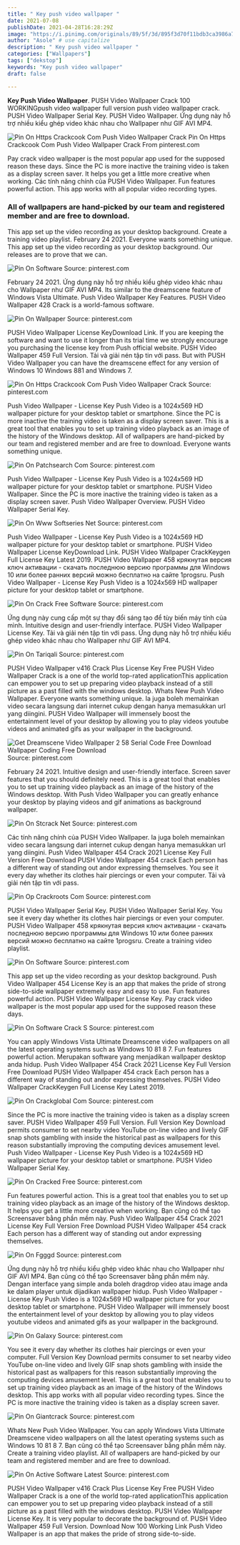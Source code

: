 ```yaml
---
title: " Key push video wallpaper "
date: 2021-07-08
publishDate: 2021-04-28T16:28:29Z
image: "https://i.pinimg.com/originals/89/5f/3d/895f3d70f11bdb3ca3986a74f84f4324.png"
author: "Asole" # use capitalize
description: " Key push video wallpaper "
categories: ["Wallpapers"]
tags: ["dekstop"]
keywords: "Key push video wallpaper"
draft: false

---
```



**Key Push Video Wallpaper**. PUSH Video Wallpaper Crack 100 WORKINGpush video wallpaper full version push video wallpaper crack. PUSH Video Wallpaper Serial Key. PUSH Video Wallpaper. Ứng dụng này hỗ trợ nhiều kiểu ghép video khác nhau cho Wallpaper như GIF AVI MP4.

![Pin On Https Crackcook Com Push Video Wallpaper Crack](https://i.pinimg.com/originals/52/ee/c0/52eec06f3f795ee4b8ba12aee2caabb8.jpg "Pin On Https Crackcook Com Push Video Wallpaper Crack")
Pin On Https Crackcook Com Push Video Wallpaper Crack From pinterest.com


Pay crack video wallpaper is the most popular app used for the supposed reason these days. Since the PC is more inactive the training video is taken as a display screen saver. It helps you get a little more creative when working. Các tính năng chính của PUSH Video Wallpaper. Fun features powerful action. This app works with all popular video recording types.

### All of wallpapers are hand-picked by our team and registered member and are free to download.

This app set up the video recording as your desktop background. Create a training video playlist. February 24 2021. Everyone wants something unique. This app set up the video recording as your desktop background. Our releases are to prove that we can.


![Pin On Software](https://i.pinimg.com/originals/86/87/6f/86876fe7a515b8a9e9681e3881b8b153.jpg "Pin On Software")
Source: pinterest.com

February 24 2021. Ứng dụng này hỗ trợ nhiều kiểu ghép video khác nhau cho Wallpaper như GIF AVI MP4. Its similar to the dreamscene feature of Windows Vista Ultimate. Push Video Wallpaper Key Features. PUSH Video Wallpaper 428 Crack is a world-famous software.

![Pin On Wallpaper](https://i.pinimg.com/originals/6c/d4/b6/6cd4b64421371663d06f70f2aa26969c.jpg "Pin On Wallpaper")
Source: pinterest.com

PUSH Video Wallpaper License KeyDownload Link. If you are keeping the software and want to use it longer than its trial time we strongly encourage you purchasing the license key from Push official website. PUSH Video Wallpaper 459 Full Version. Tải và giải nén tập tin với pass. But with PUSH Video Wallpaper you can have the dreamscene effect for any version of Windows 10 Windows 881 and Windows 7.

![Pin On Https Crackcook Com Push Video Wallpaper Crack](https://i.pinimg.com/originals/52/ee/c0/52eec06f3f795ee4b8ba12aee2caabb8.jpg "Pin On Https Crackcook Com Push Video Wallpaper Crack")
Source: pinterest.com

Push Video Wallpaper - License Key Push Video is a 1024x569 HD wallpaper picture for your desktop tablet or smartphone. Since the PC is more inactive the training video is taken as a display screen saver. This is a great tool that enables you to set up training video playback as an image of the history of the Windows desktop. All of wallpapers are hand-picked by our team and registered member and are free to download. Everyone wants something unique.

![Pin On Patchsearch Com](https://i.pinimg.com/originals/1e/01/d5/1e01d58747e3c4fb58043520186a52b7.png "Pin On Patchsearch Com")
Source: pinterest.com

Push Video Wallpaper - License Key Push Video is a 1024x569 HD wallpaper picture for your desktop tablet or smartphone. PUSH Video Wallpaper. Since the PC is more inactive the training video is taken as a display screen saver. Push Video Wallpaper Overview. PUSH Video Wallpaper Serial Key.

![Pin On Www Softseries Net](https://i.pinimg.com/474x/57/73/99/577399043d1f2cf4bc4a4a502b5eca1b.jpg "Pin On Www Softseries Net")
Source: pinterest.com

Push Video Wallpaper - License Key Push Video is a 1024x569 HD wallpaper picture for your desktop tablet or smartphone. PUSH Video Wallpaper License KeyDownload Link. PUSH Video Wallpaper CrackKeygen Full License Key Latest 2019. PUSH Video Wallpaper 458 крякнутая версия ключ активации - скачать последнюю версию программы для Windows 10 или более ранних версий можно бесплатно на сайте 1progsru. Push Video Wallpaper - License Key Push Video is a 1024x569 HD wallpaper picture for your desktop tablet or smartphone.

![Pin On Crack Free Software](https://i.pinimg.com/originals/93/17/2f/93172fdffdefd0ee5d4b769591f84140.jpg "Pin On Crack Free Software")
Source: pinterest.com

Ứng dụng này cung cấp một sự thay đổi sáng tạo để tùy biến máy tính của mình. Intuitive design and user-friendly interface. PUSH Video Wallpaper License Key. Tải và giải nén tập tin với pass. Ứng dụng này hỗ trợ nhiều kiểu ghép video khác nhau cho Wallpaper như GIF AVI MP4.

![Pin On Tariqali](https://i.pinimg.com/originals/51/92/ea/5192ea00c3292da8636421ff14690eb9.jpg "Pin On Tariqali")
Source: pinterest.com

PUSH Video Wallpaper v416 Crack Plus License Key Free PUSH Video Wallpaper Crack is a one of the world top-rated applicationThis application can empower you to set up preparing video playback instead of a still picture as a past filled with the windows desktop. Whats New Push Video Wallpaper. Everyone wants something unique. Ia juga boleh memainkan video secara langsung dari internet cukup dengan hanya memasukkan url yang diingini. PUSH Video Wallpaper will immensely boost the entertainment level of your desktop by allowing you to play videos youtube videos and animated gifs as your wallpaper in the background.

![Get Dreamscene Video Wallpaper 2 58 Serial Code Free Download Wallpaper Coding Free Download](https://i.ytimg.com/vi/QNQFMXrnb04/maxresdefault.jpg "Get Dreamscene Video Wallpaper 2 58 Serial Code Free Download Wallpaper Coding Free Download")
Source: pinterest.com

February 24 2021. Intuitive design and user-friendly interface. Screen saver features that you should definitely need. This is a great tool that enables you to set up training video playback as an image of the history of the Windows desktop. With Push Video Wallpaper you can greatly enhance your desktop by playing videos and gif animations as background wallpaper.

![Pin On Stcrack Net](https://i.pinimg.com/originals/fd/24/45/fd2445e3b8e0018bb9a2de5dc4a0cd30.png "Pin On Stcrack Net")
Source: pinterest.com

Các tính năng chính của PUSH Video Wallpaper. Ia juga boleh memainkan video secara langsung dari internet cukup dengan hanya memasukkan url yang diingini. Push Video Wallpaper 454 Crack 2021 License Key Full Version Free Download PUSH Video Wallpaper 454 crack Each person has a different way of standing out andor expressing themselves. You see it every day whether its clothes hair piercings or even your computer. Tải và giải nén tập tin với pass.

![Pin Op Crackroots Com](https://i.pinimg.com/474x/76/28/2e/76282e2d1f7f20ac665ee31f158f0bdc.jpg "Pin Op Crackroots Com")
Source: pinterest.com

PUSH Video Wallpaper Serial Key. PUSH Video Wallpaper Serial Key. You see it every day whether its clothes hair piercings or even your computer. PUSH Video Wallpaper 458 крякнутая версия ключ активации - скачать последнюю версию программы для Windows 10 или более ранних версий можно бесплатно на сайте 1progsru. Create a training video playlist.

![Pin On Software](https://i.pinimg.com/originals/c4/d8/db/c4d8db01ba5c4b401c48b1d37e0c5525.png "Pin On Software")
Source: pinterest.com

This app set up the video recording as your desktop background. Push Video Wallpaper 454 License Key is an app that makes the pride of strong side-to-side wallpaper extremely easy and easy to use. Fun features powerful action. PUSH Video Wallpaper License Key. Pay crack video wallpaper is the most popular app used for the supposed reason these days.

![Pin On Software Crack S](https://i.pinimg.com/originals/27/93/36/279336fa72722f76651c870111f5abb7.png "Pin On Software Crack S")
Source: pinterest.com

You can apply Windows Vista Ultimate Dreamscene video wallpapers on all the latest operating systems such as Windows 10 81 8 7. Fun features powerful action. Merupakan software yang menjadikan wallpaper desktop anda hidup. Push Video Wallpaper 454 Crack 2021 License Key Full Version Free Download PUSH Video Wallpaper 454 crack Each person has a different way of standing out andor expressing themselves. PUSH Video Wallpaper CrackKeygen Full License Key Latest 2019.

![Pin On Crackglobal Com](https://i.pinimg.com/originals/a9/2f/0e/a92f0e2acae8bb3019829ef1204763c9.png "Pin On Crackglobal Com")
Source: pinterest.com

Since the PC is more inactive the training video is taken as a display screen saver. PUSH Video Wallpaper 459 Full Version. Full Version Key Download permits consumer to set nearby video YouTube on-line video and lively GIF snap shots gambling with inside the historical past as wallpapers for this reason substantially improving the computing devices amusement level. Push Video Wallpaper - License Key Push Video is a 1024x569 HD wallpaper picture for your desktop tablet or smartphone. PUSH Video Wallpaper Serial Key.

![Pin On Cracked Free](https://i.pinimg.com/474x/39/b2/e2/39b2e259bea047b812b6a2275a7b6838.jpg "Pin On Cracked Free")
Source: pinterest.com

Fun features powerful action. This is a great tool that enables you to set up training video playback as an image of the history of the Windows desktop. It helps you get a little more creative when working. Bạn cũng có thể tạo Screensaver bằng phần mềm này. Push Video Wallpaper 454 Crack 2021 License Key Full Version Free Download PUSH Video Wallpaper 454 crack Each person has a different way of standing out andor expressing themselves.

![Pin On Fgggd](https://i.pinimg.com/originals/0d/c2/16/0dc216cd735c4e856436742fb03a9242.webp "Pin On Fgggd")
Source: pinterest.com

Ứng dụng này hỗ trợ nhiều kiểu ghép video khác nhau cho Wallpaper như GIF AVI MP4. Bạn cũng có thể tạo Screensaver bằng phần mềm này. Dengan interface yang simple anda boleh dragdrop video atau image anda ke dalam player untuk dijadikan wallpaper hidup. Push Video Wallpaper - License Key Push Video is a 1024x569 HD wallpaper picture for your desktop tablet or smartphone. PUSH Video Wallpaper will immensely boost the entertainment level of your desktop by allowing you to play videos youtube videos and animated gifs as your wallpaper in the background.

![Pin On Galaxy](https://i.pinimg.com/originals/a0/d5/9c/a0d59ca59d99d5ab56d4067461902e0d.jpg "Pin On Galaxy")
Source: pinterest.com

You see it every day whether its clothes hair piercings or even your computer. Full Version Key Download permits consumer to set nearby video YouTube on-line video and lively GIF snap shots gambling with inside the historical past as wallpapers for this reason substantially improving the computing devices amusement level. This is a great tool that enables you to set up training video playback as an image of the history of the Windows desktop. This app works with all popular video recording types. Since the PC is more inactive the training video is taken as a display screen saver.

![Pin On Giantcrack](https://i.pinimg.com/originals/77/6f/d3/776fd3bde34032ec4d504b427f204373.png "Pin On Giantcrack")
Source: pinterest.com

Whats New Push Video Wallpaper. You can apply Windows Vista Ultimate Dreamscene video wallpapers on all the latest operating systems such as Windows 10 81 8 7. Bạn cũng có thể tạo Screensaver bằng phần mềm này. Create a training video playlist. All of wallpapers are hand-picked by our team and registered member and are free to download.

![Pin On Active Software Latest](https://i.pinimg.com/originals/89/5f/3d/895f3d70f11bdb3ca3986a74f84f4324.png "Pin On Active Software Latest")
Source: pinterest.com

PUSH Video Wallpaper v416 Crack Plus License Key Free PUSH Video Wallpaper Crack is a one of the world top-rated applicationThis application can empower you to set up preparing video playback instead of a still picture as a past filled with the windows desktop. PUSH Video Wallpaper License Key. It is very popular to decorate the background of. PUSH Video Wallpaper 459 Full Version. Download Now 100 Working Link Push Video Wallpaper is an app that makes the pride of strong side-to-side.

